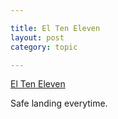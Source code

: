 ```yaml
---

title: El Ten Eleven
layout: post
category: topic

---
```



[El Ten Eleven](https://itunes.apple.com/us/album/el-ten-eleven/id281149121)

Safe landing everytime.